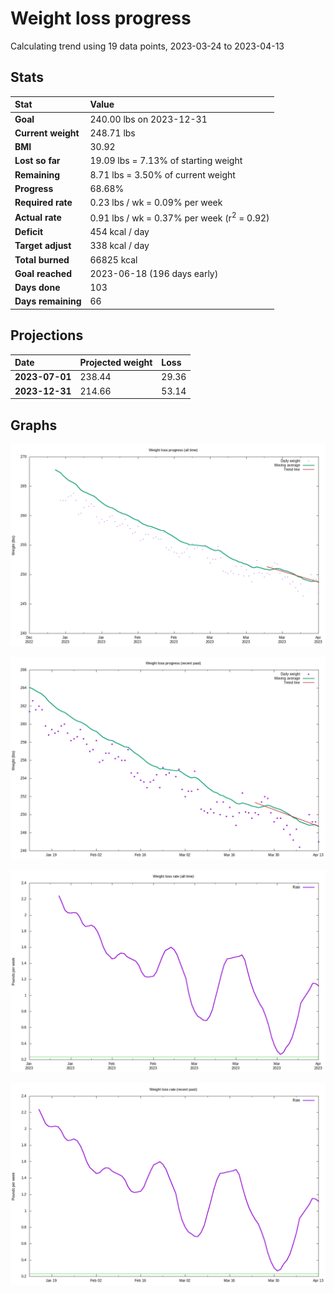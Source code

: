 # Weight loss progress

Calculating trend using 19 data points, 2023-03-24 to 2023-04-13

## Stats

Stat|Value
:-|:-
**Goal**|240.00 lbs on 2023-12-31
**Current weight**|248.71 lbs
**BMI**|30.92
**Lost so far**|19.09 lbs =  7.13% of starting weight
**Remaining**|8.71 lbs =  3.50% of current  weight
**Progress**|68.68%
**Required rate**|0.23 lbs / wk = 0.09% per week
**Actual rate**|0.91 lbs / wk = 0.37% per week  (r<sup>2</sup> = 0.92)
**Deficit**|454 kcal / day
**Target adjust**|338 kcal / day
**Total burned**|66825 kcal
**Goal reached**|2023-06-18 (196 days early)
**Days done**|103
**Days remaining**|66

## Projections

Date|Projected weight|Loss
:-|:-|:-
**2023-07-01**|238.44|29.36
**2023-12-31**|214.66|53.14

## Graphs

![](weight-graph-alltime.png)

![](weight-graph-recent.png)

![](rate-graph-alltime.png)

![](rate-graph-recent.png)
